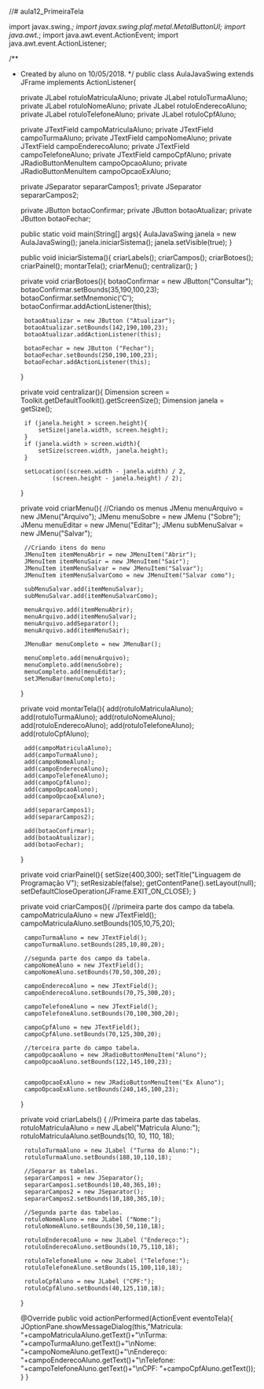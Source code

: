 //# aula12_PrimeiraTela

import javax.swing.*;
import javax.swing.plaf.metal.MetalButtonUI;
import java.awt.*;
import java.awt.event.ActionEvent;
import java.awt.event.ActionListener;

/**
 * Created by aluno on 10/05/2018.
 */
public class AulaJavaSwing extends JFrame implements ActionListener{

    private JLabel rotuloMatriculaAluno;
    private JLabel rotuloTurmaAluno;
    private JLabel rotuloNomeAluno;
    private JLabel rotuloEnderecoAluno;
    private JLabel rotuloTelefoneAluno;
    private JLabel rotuloCpfAluno;

    private JTextField campoMatriculaAluno;
    private JTextField campoTurmaAluno;
    private JTextField campoNomeAluno;
    private JTextField campoEnderecoAluno;
    private JTextField campoTelefoneAluno;
    private JTextField campoCpfAluno;
    private JRadioButtonMenuItem campoOpcaoAluno;
    private JRadioButtonMenuItem campoOpcaoExAluno;

    private JSeparator separarCampos1;
    private JSeparator separarCampos2;

    private JButton botaoConfirmar;
    private JButton botaoAtualizar;
    private JButton botaoFechar;

    public static void main(String[] args){
        AulaJavaSwing janela = new AulaJavaSwing();
        janela.iniciarSistema();
        janela.setVisible(true);
    }

    public void iniciarSistema(){
        criarLabels();
        criarCampos();
        criarBotoes();
        criarPainel();
        montarTela();
        criarMenu();
        centralizar();
    }

    private void criarBotoes(){
        botaoConfirmar = new JButton("Consultar");
        botaoConfirmar.setBounds(35,190,100,23);
        botaoConfirmar.setMnemonic('C');
        botaoConfirmar.addActionListener(this);

        botaoAtualizar = new JButton ("Atualizar");
        botaoAtualizar.setBounds(142,190,100,23);
        botaoAtualizar.addActionListener(this);

        botaoFechar = new JButton ("Fechar");
        botaoFechar.setBounds(250,190,100,23);
        botaoFechar.addActionListener(this);
    }

    private void centralizar(){
        Dimension screen =
                Toolkit.getDefaultToolkit().getScreenSize();
        Dimension janela = getSize();

        if (janela.height > screen.height){
            setSize(janela.width, screen.height);
        }
        if (janela.width > screen.width){
            setSize(screen.width, janela.height);
        }

        setLocation((screen.width - janela.width) / 2,
                (screen.height - janela.height) / 2);

    }

    private void criarMenu(){
        //Criando os menus
        JMenu menuArquivo = new JMenu("Arquivo");
        JMenu menuSobre = new JMenu ("Sobre");
        JMenu menuEditar = new JMenu("Editar");
        JMenu subMenuSalvar = new JMenu("Salvar");

        //Criando itens do menu
        JMenuItem itemMenuAbrir = new JMenuItem("Abrir");
        JMenuItem itemMenuSair = new JMenuItem("Sair");
        JMenuItem itemMenuSalvar = new JMenuItem("Salvar");
        JMenuItem itemMenuSalvarComo = new JMenuItem("Salvar como");

        subMenuSalvar.add(itemMenuSalvar);
        subMenuSalvar.add(itemMenuSalvarComo);

        menuArquivo.add(itemMenuAbrir);
        menuArquivo.add(itemMenuSalvar);
        menuArquivo.addSeparator();
        menuArquivo.add(itemMenuSair);

        JMenuBar menuCompleto = new JMenuBar();

        menuCompleto.add(menuArquivo);
        menuCompleto.add(menuSobre);
        menuCompleto.add(menuEditar);
        setJMenuBar(menuCompleto);

    }

    private void montarTela(){
        add(rotuloMatriculaAluno);
        add(rotuloTurmaAluno);
        add(rotuloNomeAluno);
        add(rotuloEnderecoAluno);
        add(rotuloTelefoneAluno);
        add(rotuloCpfAluno);

        add(campoMatriculaAluno);
        add(campoTurmaAluno);
        add(campoNomeAluno);
        add(campoEnderecoAluno);
        add(campoTelefoneAluno);
        add(campoCpfAluno);
        add(campoOpcaoAluno);
        add(campoOpcaoExAluno);

        add(separarCampos1);
        add(separarCampos2);

        add(botaoConfirmar);
        add(botaoAtualizar);
        add(botaoFechar);
    }

    private void criarPainel(){
        setSize(400,300);
        setTitle("Linguagem de Programação V");
        setResizable(false);
        getContentPane().setLayout(null);
        setDefaultCloseOperation(JFrame.EXIT_ON_CLOSE);
    }

    private void criarCampos(){
        //primeira parte dos campo da tabela.
        campoMatriculaAluno = new JTextField();
        campoMatriculaAluno.setBounds(105,10,75,20);

        campoTurmaAluno = new JTextField();
        campoTurmaAluno.setBounds(285,10,80,20);

        //segunda parte dos campo da tabela.
        campoNomeAluno = new JTextField();
        campoNomeAluno.setBounds(70,50,300,20);

        campoEnderecoAluno = new JTextField();
        campoEnderecoAluno.setBounds(70,75,300,20);

        campoTelefoneAluno = new JTextField();
        campoTelefoneAluno.setBounds(70,100,300,20);

        campoCpfAluno = new JTextField();
        campoCpfAluno.setBounds(70,125,300,20);

        //terceira parte do campo tabela.
        campoOpcaoAluno = new JRadioButtonMenuItem("Aluno");
        campoOpcaoAluno.setBounds(122,145,100,23);


        campoOpcaoExAluno = new JRadioButtonMenuItem("Ex Aluno");
        campoOpcaoExAluno.setBounds(240,145,100,23);
    }

    private void criarLabels() {
        //Primeira parte das tabelas.
        rotuloMatriculaAluno = new JLabel("Matricula Aluno:");
        rotuloMatriculaAluno.setBounds(10, 10, 110, 18);

        rotuloTurmaAluno = new JLabel ("Turma do Aluno:");
        rotuloTurmaAluno.setBounds(188,10,110,18);

        //Separar as tabelas.
        separarCampos1 = new JSeparator();
        separarCampos1.setBounds(10,40,365,10);
        separarCampos2 = new JSeparator();
        separarCampos2.setBounds(10,180,365,10);

        //Segunda parte das tabelas.
        rotuloNomeAluno = new JLabel ("Nome:");
        rotuloNomeAluno.setBounds(30,50,110,18);

        rotuloEnderecoAluno = new JLabel ("Endereço:");
        rotuloEnderecoAluno.setBounds(10,75,110,18);

        rotuloTelefoneAluno = new JLabel ("Telefone:");
        rotuloTelefoneAluno.setBounds(15,100,110,18);

        rotuloCpfAluno = new JLabel ("CPF:");
        rotuloCpfAluno.setBounds(40,125,110,18);

    }

    @Override
    public void actionPerformed(ActionEvent eventoTela){
        JOptionPane.showMessageDialog(this,"Matrícula: "+campoMatriculaAluno.getText()+"\nTurma: "+campoTurmaAluno.getText()+"\nNome: "+campoNomeAluno.getText()+"\nEndereço: "+campoEnderecoAluno.getText()+"\nTelefone: "+campoTelefoneAluno.getText()+"\nCPF: "+campoCpfAluno.getText());
    }
}
